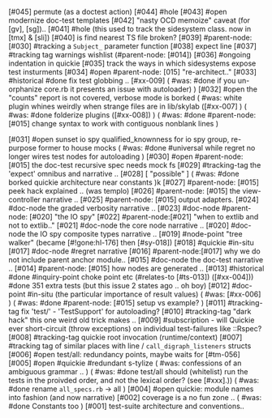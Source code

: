 [#045]       permute (as a doctest action)
[#044] #hole
[#043] #open modernize doc-test templates
[#042]       "nasty OCD memoize" caveat (for [gv], [sg])..
[#041] #hole (this used to track the sidesystem class. now in [tmx] & [sli])
[#040]       is find nearest TS file broken?
[#039]       #parent-node: [#030] #tracking a `Subject_` parameter function
[#038]       expect line
[#037]       #tracking tag warnings wishlist (#parent-node: [#014])
[#036] #ongoing   indentation in quickie
[#035]       track the ways in which sidesystems expose test insturments
[#034] #open #parent-node: [015] "re-architect.."
[#033]       #historical #done fix test globbing .. [#xx-009]
             ( #was: #done if you un-orphanize core.rb it presents an issue with autoloader) )
[#032] #open the "counts" report is not covered, verbose mode is borked
             ( #was: white plugin whines weirdly when strange files are in
               lib/skylab ([#xx-007] )
             ( #was: #done folderize plugins ([#xx-008]) )
             ( #was: #done #parent-node: [#015] change syntax to work with contiguous nonblank lines )

[#031] #open sunset io spy qualified_knownness for io spy group, re-purpose former to house mocks
             ( #was: #done #universal while regret no longer wires test nodes for autoloading  )
[#030] #open #parent-node:[#015] the doc-test recursive spec needs mock fs
[#029]       #tracking-tag the 'expect' omnibus and narrative ..
[#028]       [ "possible" ]
             ( #was: #done borked quickie architecture near constants )k
[#027]       #parent-node: [#015] peek hack explained .. (was templo)
[#026]       #parent-node: [#015] the view-controller narrative ..
[#025]       #parent-node: [#015] output adapters.
[#024]       #doc-node the graded verbosity narrative ..
[#023]       #doc-node #parent-node: [#020] "the IO spy"
[#022]       #parent-node:[#021] "when to extlib and not to extlib.."
[#021]       #doc-node the core node narrative ..
[#020]       #doc-node the IO spy composite types narrative ..
[#019]       #node-point "tree walker" (became [#!gone:hl-176] then [#sy-018])
[#018]       #quickie #in-situ
[#017]       #doc-node #regret narrative
[#016]       #parent-node:[#017] why we do not include parent anchor module..
[#015]       #doc-node the doc-test narrative ..
[#014]       #parent-node: [#015] how nodes are generated ..
[#013]       #historical #done #inquiry-point choke point etc
               (#relates-to [#ts-013]) ([#xx-004]))
             #done 351 extra tests (but this issue 2 states ago .. oh boy)
[#012]       #doc-point #in-situ (the particular importance of result values)
             ( #was: [#xx-006] )
             ( #was: #done #parent-node: [#015] setup vs example? )
[#011]       #tracking-tag fix 'test/' - 'TestSupport' for autoloading?
[#010]       #tracking-tag "dark hack" this one weird old trick makes ..
[#009]       #subscription - will Quickie ever short-circuit (throw
               exceptions) on individual test-failures like ::Rspec?
[#008]       #tracking-tag quickie root invocation (runtime/context)
[#007]       #tracking tag of similar places with line / `call_digraph_listeners` structs
[#006] #open test/all: redundancy points, maybe waits for [#tm-056]
[#005] #open #quickie #redundant s-tylize
             ( #was: confessions of an ambiguous grammar .. )
             ( #was: #done test/all should (whitelist) run the tests in the
               proivded order, and not the lexical order? (see [#xxx].))
             ( #was: #done rename `all_specs.rb` -> all )
[#004] #open quickie: module names into fashion (and now narrative)
[#002]       coverage is a no fun zone ..
             ( #was: #done Constants too )
[#001]       test-suite architecture and conventions..
